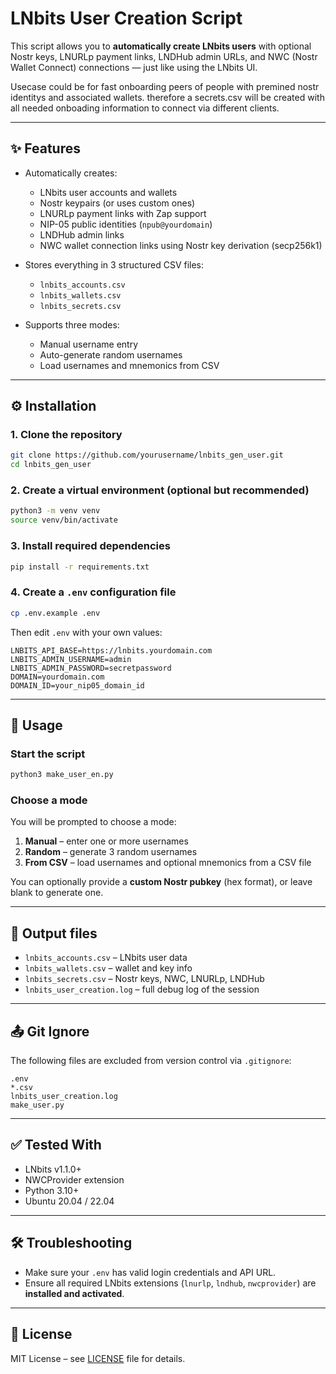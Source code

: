 # LNbits User Creation Script

This script allows you to **automatically create LNbits users** with optional Nostr keys, LNURLp payment links, LNDHub admin URLs, and NWC (Nostr Wallet Connect) connections — just like using the LNbits UI.

Usecase could be for fast onboarding peers of people with premined nostr identitys and associated wallets. therefore a secrets.csv will be created with all needed onboading information to connect via different clients.

 

---

## ✨ Features

- Automatically creates:
  - LNbits user accounts and wallets
  - Nostr keypairs (or uses custom ones)
  - LNURLp payment links with Zap support
  - NIP-05 public identities (`npub@yourdomain`)
  - LNDHub admin links
  - NWC wallet connection links using Nostr key derivation (secp256k1)

- Stores everything in 3 structured CSV files:
  - `lnbits_accounts.csv`
  - `lnbits_wallets.csv`
  - `lnbits_secrets.csv`

- Supports three modes:
  - Manual username entry
  - Auto-generate random usernames
  - Load usernames and mnemonics from CSV

---

## ⚙️ Installation

### 1. Clone the repository

```bash
git clone https://github.com/yourusername/lnbits_gen_user.git
cd lnbits_gen_user
```

### 2. Create a virtual environment (optional but recommended)

```bash
python3 -m venv venv
source venv/bin/activate
```

### 3. Install required dependencies

```bash
pip install -r requirements.txt
```

### 4. Create a `.env` configuration file

```bash
cp .env.example .env
```

Then edit `.env` with your own values:

```env
LNBITS_API_BASE=https://lnbits.yourdomain.com
LNBITS_ADMIN_USERNAME=admin
LNBITS_ADMIN_PASSWORD=secretpassword
DOMAIN=yourdomain.com
DOMAIN_ID=your_nip05_domain_id
```

---

## 🚀 Usage

### Start the script

```bash
python3 make_user_en.py
```

### Choose a mode

You will be prompted to choose a mode:

1. **Manual** – enter one or more usernames
2. **Random** – generate 3 random usernames
3. **From CSV** – load usernames and optional mnemonics from a CSV file

You can optionally provide a **custom Nostr pubkey** (hex format), or leave blank to generate one.

---

## 📁 Output files

- `lnbits_accounts.csv` – LNbits user data
- `lnbits_wallets.csv` – wallet and key info
- `lnbits_secrets.csv` – Nostr keys, NWC, LNURLp, LNDHub
- `lnbits_user_creation.log` – full debug log of the session

---

## 📤 Git Ignore

The following files are excluded from version control via `.gitignore`:

```
.env
*.csv
lnbits_user_creation.log
make_user.py
```

---

## ✅ Tested With

- LNbits v1.1.0+
- NWCProvider extension
- Python 3.10+
- Ubuntu 20.04 / 22.04

---

## 🛠 Troubleshooting

- Make sure your `.env` has valid login credentials and API URL.
- Ensure all required LNbits extensions (`lnurlp`, `lndhub`, `nwcprovider`) are **installed and activated**.

---

## 📄 License

MIT License – see [LICENSE](LICENSE) file for details.